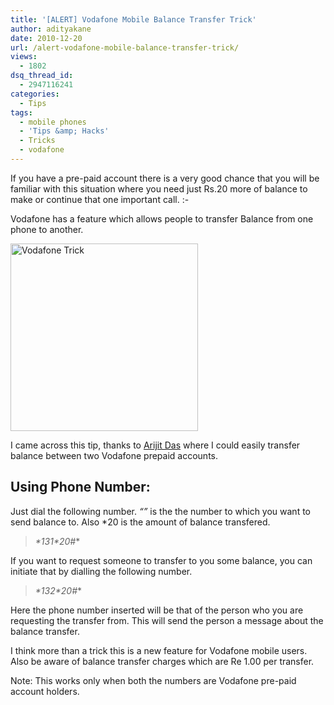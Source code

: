 ```yaml
---
title: '[ALERT] Vodafone Mobile Balance Transfer Trick'
author: adityakane
date: 2010-12-20
url: /alert-vodafone-mobile-balance-transfer-trick/
views:
  - 1802
dsq_thread_id:
  - 2947116241
categories:
  - Tips
tags:
  - mobile phones
  - 'Tips &amp; Hacks'
  - Tricks
  - vodafone
---
```

If you have a pre-paid account there is a very good chance that you will be familiar with this situation where you need just Rs.20 more of balance to make or continue that one important call. <img src="http://devilsworkshop.org/wp-includes/images/smilies/simple-smile.png" alt=":-)" class="wp-smiley" style="height: 1em; max-height: 1em;" />

Vodafone has a feature which allows people to transfer Balance from one phone to another.

<a rel="attachment wp-att-34892" href="http://devilsworkshop.org/alert-vodafone-mobile-balance-transfer-trick/vodafone_balance_trick/"><img class="alignnone size-full wp-image-34892" title="vodafone_balance_trick" src="http://cdn.devilsworkshop.org/files/2010/12/vodafone_balance_trick.png" alt="Vodafone Trick" width="300" height="300" /></a>

<a rel="attachment wp-att-34892" href="http://devilsworkshop.org/alert-vodafone-mobile-balance-transfer-trick/vodafone_balance_trick/"></a>I came across this tip, thanks to <a href="http://twitter.com/#!/warijit/status/16581499021164544" onclick="_gaq.push(['_trackEvent', 'outbound-article', 'http://twitter.com/#!/warijit/status/16581499021164544', 'Arijit Das']);" >Arijit Das</a> where I could easily transfer balance between two Vodafone prepaid accounts.

## Using Phone Number:

Just dial the following number. *&#8220;<phone number>&#8221;* is the the number to which you want to send balance to. Also *20 is the amount of balance transfered.

> **\*131\*20*<phone number>#**

<span style="font-weight: normal;">If you want to request someone to transfer to you some balance, you can initiate that by dialling the following number.</span>

> **\*132\*20*<phone number>#**

Here the phone number inserted will be that of the person who you are requesting the transfer from. This will send the person a message about the balance transfer.

I think more than a trick this is a new feature for Vodafone mobile users. Also be aware of balance transfer charges which are Re 1.00 per transfer.

Note: This works only when both the numbers are Vodafone pre-paid account holders.
